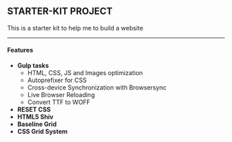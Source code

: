 ## STARTER-KIT PROJECT
This is a starter kit to help me to build a website

***

#### Features
- **Gulp tasks**
    - HTML, CSS, JS and Images optimization
    - Autoprefixer for CSS
    - Cross-device Synchronization with Browsersync
    - Live Browser Reloading
    - Convert TTF to WOFF
- **RESET CSS**
- **HTML5 Shiv**
- **Baseline Grid**
- **CSS Grid System**



